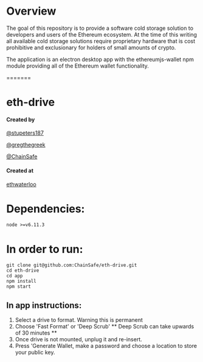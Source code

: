 # Overview

The goal of this repository is to provide a software cold storage solution to developers and users of the Ethereum ecosystem. At the time of this writing all available cold storage solutions require proprietary hardware that is cost prohibitive and exclusionary for holders of small amounts of crypto. 

The application is an electron desktop app with the ethereumjs-wallet npm module providing all of the Ethereum wallet functionality.

=======
# eth-drive 

#### Created by
[@stupeters187](https://github.com/stupeters187)

[@gregthegreek](https://github.com/GregTheGreek)

[@ChainSafe](https://github.com/chainsafe)

#### Created at
[ethwaterloo](https://ethwaterloo.com)

# Dependencies:
```
node >=v6.11.3
```

# In order to run:
```
git clone git@github.com:ChainSafe/eth-drive.git
cd eth-drive
cd app
npm install
npm start
```
## In app instructions:
1. Select a drive to format. Warning this is permanent
2. Choose 'Fast Format' or 'Deep Scrub' ** Deep Scrub can take upwards of 30 minutes **
3. Once drive is not mounted, unplug it and re-insert.
4. Press 'Generate Wallet, make a password and choose a location to store your public key.
